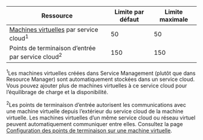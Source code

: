 | Ressource | Limite par défaut | Limite maximale |
| --- | --- | --- |
| [Machines virtuelles](../articles/virtual-machines/virtual-machines-linux-about.md?toc=%2fazure%2fvirtual-machines%2flinux%2ftoc.json) par service cloud<sup>1</sup> |50 |50 |
| Points de terminaison d’entrée par service cloud<sup>2</sup> |150 |150 |

<sup>1</sup>Les machines virtuelles créées dans Service Management (plutôt que dans Resource Manager) sont automatiquement stockées dans un service cloud. Vous pouvez ajouter plus de machines virtuelles à ce service cloud pour l’équilibrage de charge et la disponibilité. 

<sup>2</sup>Les points de terminaison d’entrée autorisent les communications avec une machine virtuelle depuis l’extérieur du service cloud de la machine virtuelle. Les machines virtuelles d’un même service cloud ou réseau virtuel peuvent automatiquement communiquer entre elles. Consultez la page [Configuration des points de terminaison sur une machine virtuelle](../articles/virtual-machines/windows/classic/setup-endpoints.md?toc=%2fazure%2fvirtual-machines%2fwindows%2fclassic%2ftoc.json). 

